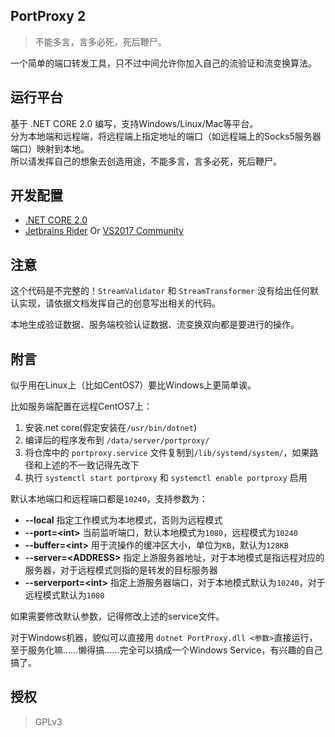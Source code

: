 ## PortProxy 2

> 不能多言，言多必死，死后鞭尸。

一个简单的端口转发工具，只不过中间允许你加入自己的流验证和流变换算法。

## 运行平台

基于 .NET CORE 2.0 编写，支持Windows/Linux/Mac等平台。  
分为本地端和远程端，将远程端上指定地址的端口（如远程端上的Socks5服务器端口）映射到本地。  
所以请发挥自己的想象去创造用途，不能多言，言多必死，死后鞭尸。

## 开发配置

- [.NET CORE 2.0](https://www.microsoft.com/net/download/windows)
- [Jetbrains Rider](https://www.jetbrains.com/rider/) Or [VS2017 Community](https://www.visualstudio.com/thank-you-downloading-visual-studio/?sku=community&rel=15)

## 注意

这个代码是不完整的！`StreamValidator` 和 `StreamTransformer` 没有给出任何默认实现，请依据文档发挥自己的创意写出相关的代码。

本地生成验证数据、服务端校验认证数据、流变换双向都是要进行的操作。

## 附言

似乎用在Linux上（比如CentOS7）要比Windows上更简单诶。

比如服务端配置在远程CentOS7上：

1. 安装.net core(假定安装在`/usr/bin/dotnet`)
2. 编译后的程序发布到 `/data/server/portproxy/`
3. 将仓库中的 `portproxy.service` 文件复制到`/lib/systemd/system/`，如果路径和上述的不一致记得先改下
4. 执行 `systemctl start portproxy` 和 `systemctl enable portproxy` 启用

默认本地端口和远程端口都是`10240`，支持参数为：

- **--local** 指定工作模式为本地模式，否则为远程模式
- **--port=&lt;int&gt;** 当前监听端口，默认本地模式为`1080`，远程模式为`10240`
- **--buffer=&lt;int&gt;** 用于流操作的缓冲区大小，单位为`KB`，默认为`128KB`
- **--server=&lt;ADDRESS&gt;** 指定上游服务器地址，对于本地模式是指远程对应的服务器，对于远程模式则指的是转发的目标服务器
- **--serverport=&lt;int&gt;** 指定上游服务器端口，对于本地模式默认为`10240`，对于远程模式默认为`1080`

如果需要修改默认参数，记得修改上述的service文件。

对于Windows机器，貌似可以直接用 `dotnet PortProxy.dll <参数>`直接运行，至于服务化嘛……懒得搞……完全可以搞成一个Windows Service，有兴趣的自己搞了。

## 授权

> GPLv3
